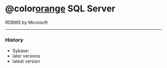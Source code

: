 # @color[orange](Microsoft) SQL Server 

RDBMS by Microsoft

---

### History

- Sybase: 
- later versions    
- latest version

